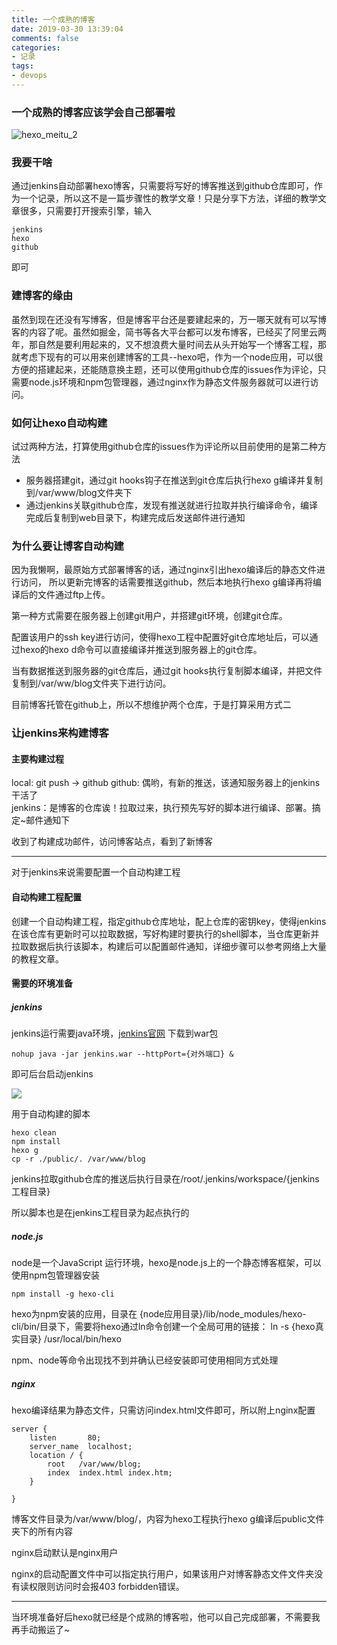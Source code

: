 ```yaml
---
title: 一个成熟的博客
date: 2019-03-30 13:39:04
comments: false
categories: 
- 记录
tags: 
- devops
---
```


### 一个成熟的博客应该学会自己部署啦



![hexo_meitu_2](/images/imageForPost/一个成熟的博客/hexo_meitu_2.jpg)

### 我要干啥  

通过jenkins自动部署hexo博客，只需要将写好的博客推送到github仓库即可，作为一个记录，所以这不是一篇步骤性的教学文章！只是分享下方法，详细的教学文章很多，只需要打开搜索引擎，输入  

```shell
jenkins 
hexo
github
```

即可

### 建博客的缘由

虽然到现在还没有写博客，但是博客平台还是要建起来的，万一哪天就有可以写博客的内容了呢。虽然如掘金，简书等各大平台都可以发布博客，已经买了阿里云两年，那自然是要利用起来的，又不想浪费大量时间去从头开始写一个博客工程，那就考虑下现有的可以用来创建博客的工具--hexo吧，作为一个node应用，可以很方便的搭建起来，还能随意换主题，还可以使用github仓库的issues作为评论，只需要node.js环境和npm包管理器，通过nginx作为静态文件服务器就可以进行访问。

### 如何让hexo自动构建  

试过两种方法，打算使用github仓库的issues作为评论所以目前使用的是第二种方法  

- 服务器搭建git，通过git hooks钩子在推送到git仓库后执行hexo g编译并复制到/var/www/blog文件夹下  
- 通过jenkins关联github仓库，发现有推送就进行拉取并执行编译命令，编译完成后复制到web目录下，构建完成后发送邮件进行通知

### 为什么要让博客自动构建  

因为我懒啊，最原始方式部署博客的话，通过nginx引出hexo编译后的静态文件进行访问， 所以更新完博客的话需要推送github，然后本地执行hexo g编译再将编译后的文件通过ftp上传。

第一种方式需要在服务器上创建git用户，并搭建git环境，创建git仓库。

配置该用户的ssh key进行访问，使得hexo工程中配置好git仓库地址后，可以通过hexo的hexo d命令可以直接编译并推送到服务器上的git仓库。

当有数据推送到服务器的git仓库后，通过git hooks执行复制脚本编译，并把文件复制到/var/ww/blog文件夹下进行访问。

目前博客托管在github上，所以不想维护两个仓库，于是打算采用方式二

### 让jenkins来构建博客  

#### 主要构建过程  

local: git push -> github 
github: 偶哟，有新的推送，该通知服务器上的jenkins干活了  
jenkins：是博客的仓库诶！拉取过来，执行预先写好的脚本进行编译、部署。搞定~邮件通知下

收到了构建成功邮件，访问博客站点，看到了新博客

------

对于jenkins来说需要配置一个自动构建工程

#### 自动构建工程配置  

创建一个自动构建工程，指定github仓库地址，配上仓库的密钥key，使得jenkins在该仓库有更新时可以拉取数据，写好构建时要执行的shell脚本，当仓库更新并拉取数据后执行该脚本，构建后可以配置邮件通知，详细步骤可以参考网络上大量的教程文章。  

#### 需要的环境准备   

##### jenkins  

jenkins运行需要java环境，[jenkins官网](https://jenkins.io/) 下载到war包

```shell
nohup java -jar jenkins.war --httpPort={对外端口} & 
```

 即可后台启动jenkins  

![](/images/imageForPost/一个成熟的博客/jenkins.png)

用于自动构建的脚本  

```shell
hexo clean
npm install
hexo g
cp -r ./public/. /var/www/blog
```

jenkins拉取github仓库的推送后执行目录在/root/.jenkins/workspace/{jenkins工程目录}  

所以脚本也是在jenkins工程目录为起点执行的

##### node.js

node是一个JavaScript 运行环境，hexo是node.js上的一个静态博客框架，可以使用npm包管理器安装  

```shell
npm install -g hexo-cli
```

hexo为npm安装的应用，目录在  {node应用目录}/lib/node_modules/hexo-cli/bin/目录下，需要将hexo通过ln命令创建一个全局可用的链接： ln -s {hexo真实目录} /usr/local/bin/hexo   

npm、node等命令出现找不到并确认已经安装即可使用相同方式处理      

##### nginx  

hexo编译结果为静态文件，只需访问index.html文件即可，所以附上nginx配置  

```
server {
    listen       80;
    server_name  localhost;
    location / {
        root   /var/www/blog;
        index  index.html index.htm;
    }

}

```

博客文件目录为/var/www/blog/，内容为hexo工程执行hexo g编译后public文件夹下的所有内容

nginx启动默认是nginx用户

nginx的启动配置文件中可以指定执行用户，如果该用户对博客静态文件文件夹没有读权限则访问时会报403 forbidden错误。

------

当环境准备好后hexo就已经是个成熟的博客啦，他可以自己完成部署，不需要我再手动搬运了~



